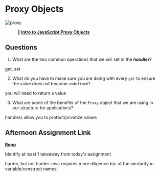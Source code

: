 # Proxy Objects

![proxy](https://bcw.blob.core.windows.net/public/img/journals/5120113092091727)

> **📖 [Intro to JavaScript Proxy Objects](https://codeworksacademy.com/fs-student-guide/resources/wk3/03-Proxies)**

## Questions

1. What are the two common operations that we will set in the ***handler***?

get, set

2. What do you have to make sure you are doing with every `get` to ensure the value does not become `undefined`?

you will need to return a value

3. What are some of the benefits of the `Proxy` object that we are using in our structure for applications?

handlers allow you to protect/privatize values

## Afternoon Assignment Link

**[Repo](https://github.com/LemonadeGT1/spring23-mvcGregslist)**

Identify at least 1 takeaway from today's assignment

harder, but not harder. mvc requires more diligence b/c of the similarity in variable/construct names.

